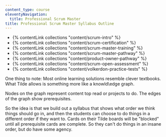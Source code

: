 ```yaml
---
content_type: course
eleventyNavigation:
  title: Professional Scrum Master
title: Professional Scrum Master Syllabus Outline
---
```


- {% contentLink collections "content/scrum-intro" %}
- {% contentLink collections "content/scrum-certification" %}
- {% contentLink collections "content/scrum-master-training" %}
- {% contentLink collections "content/scrum-master-pathway" %}
- {% contentLink collections "content/product-owner-pathway" %}
- {% contentLink collections "content/scrum-open-assessment" %}
- {% contentLink collections "content/volkerdon-practice-tests" %}


One thing to note: Most online learning solutions resemble clever textbooks. What Tilde allows is something more like a knowld\edge graph.

Nodes on the graph represent content top read or projects to do. The edges of the graph show prerequisites.

So the idea is that we build out a syllabus that shows what order we think things should go in, and then the students can choose to do things in a different order if they want to. Cards on their Tilde boards will be "blocked" until all prerequisite cards are complete. So they can't do things in an insane order, but do have some agency.
